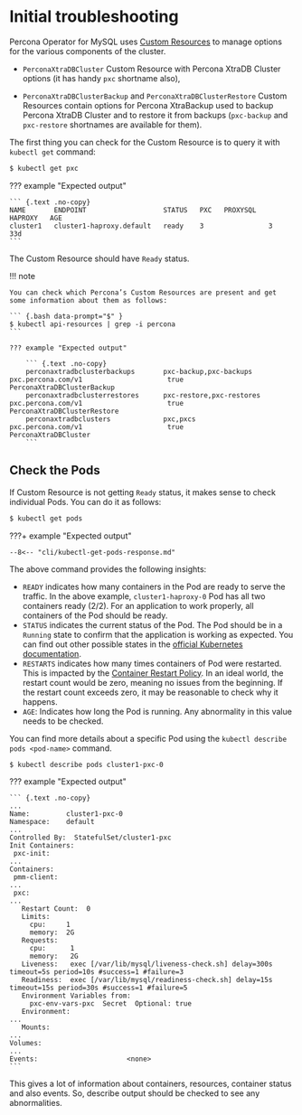 # Initial troubleshooting

Percona Operator for MySQL uses [Custom Resources](https://kubernetes.io/docs/concepts/extend-kubernetes/api-extension/custom-resources/) to manage options for the various components of the cluster.

* `PerconaXtraDBCluster` Custom Resource with Percona XtraDB Cluster options (it has handy `pxc` shortname also),

* `PerconaXtraDBClusterBackup` and `PerconaXtraDBClusterRestore` Custom Resources contain options for Percona XtraBackup used to backup Percona XtraDB Cluster and to restore it from backups (`pxc-backup` and `pxc-restore` shortnames are available for them).

The first thing you can check for the Custom Resource is to query it with `kubectl get` command:


``` {.bash data-prompt="$" }
$ kubectl get pxc
```

??? example "Expected output"

    ``` {.text .no-copy}
    NAME       ENDPOINT                   STATUS   PXC   PROXYSQL   HAPROXY   AGE
    cluster1   cluster1-haproxy.default   ready    3                3         33d
    ```

The Custom Resource should have `Ready` status.

!!! note

    You can check which Percona’s Custom Resources are present and get some information about them as follows:

    ``` {.bash data-prompt="$" }
    $ kubectl api-resources | grep -i percona
    ```

    ??? example "Expected output"

        ``` {.text .no-copy}
        perconaxtradbclusterbackups       pxc-backup,pxc-backups     pxc.percona.com/v1                     true         PerconaXtraDBClusterBackup
        perconaxtradbclusterrestores      pxc-restore,pxc-restores   pxc.percona.com/v1                     true         PerconaXtraDBClusterRestore
        perconaxtradbclusters             pxc,pxcs                   pxc.percona.com/v1                     true         PerconaXtraDBCluster
        ```

## Check the Pods

If Custom Resource is not getting `Ready` status, it makes sense to check
individual Pods. You can do it as follows:

``` {.bash data-prompt="$" }
$ kubectl get pods
```

???+ example "Expected output"

    --8<-- "cli/kubectl-get-pods-response.md"

The above command provides the following insights:

* `READY` indicates how many containers in the Pod are ready to serve the
    traffic. In the above example, `cluster1-haproxy-0` Pod has all two
    containers ready (2/2). For an application to work properly, all containers
    of the Pod should be ready.
* `STATUS` indicates the current status of the Pod. The Pod should be in a
    `Running` state to confirm that the application is working as expected. You
    can find out other possible states in the [official Kubernetes documentation](https://kubernetes.io/docs/concepts/workloads/pods/pod-lifecycle/#pod-phase).
* `RESTARTS` indicates how many times containers of Pod were restarted. This is
    impacted by the [Container Restart Policy](https://kubernetes.io/docs/concepts/workloads/pods/pod-lifecycle/#restart-policy).
    In an ideal world, the restart count would be zero, meaning no issues from
    the beginning. If the restart count exceeds zero, it may be reasonable to
    check why it happens.
* `AGE`: Indicates how long the Pod is running. Any abnormality in this value
    needs to be checked.

You can find more details about a specific Pod using the
`kubectl describe pods <pod-name>` command.

``` {.bash data-prompt="$" }
$ kubectl describe pods cluster1-pxc-0
```

??? example "Expected output"

    ``` {.text .no-copy}
    ...
    Name:         cluster1-pxc-0
    Namespace:    default
    ...
    Controlled By:  StatefulSet/cluster1-pxc
    Init Containers:
     pxc-init:
    ...
    Containers:
     pmm-client:
    ...
     pxc:
    ...
       Restart Count:  0
       Limits:
         cpu:     1
         memory:  2G
       Requests:
         cpu:      1
         memory:   2G
       Liveness:   exec [/var/lib/mysql/liveness-check.sh] delay=300s timeout=5s period=10s #success=1 #failure=3
       Readiness:  exec [/var/lib/mysql/readiness-check.sh] delay=15s timeout=15s period=30s #success=1 #failure=5
       Environment Variables from:
         pxc-env-vars-pxc  Secret  Optional: true
       Environment:
    ...
       Mounts:
    ...
    Volumes:
    ...
    Events:                      <none>
    ```

This gives a lot of information about containers, resources, container status
and also events. So, describe output should be checked to see any abnormalities.
